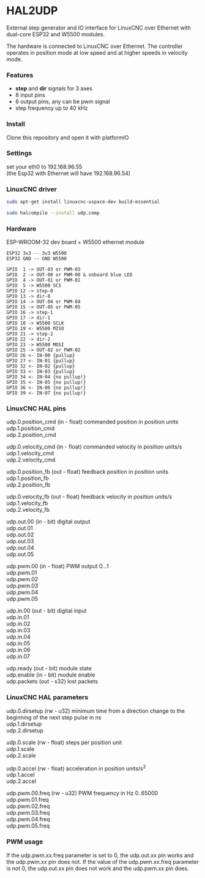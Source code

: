 # HAL2UDP
External step generator and IO interface for LinuxCNC over Ethernet with dual-core ESP32 and W5500 modules.<br>

The hardware is connected to LinuxCNC over Ethernet. The controller operates in position mode at low speed and at higher speeds in velocity mode.

### Features
* **step** and **dir** signals for 3 axes
* 8 input pins
* 6 output pins, any can be pwm signal
* step frequency up to 40 kHz
### Install
Clone this repository and open it with platformIO
### Settings
set your eth0 to 192.168.96.55<br>
(the Esp32 with Ethernet will have 192.168.96.54)
### LinuxCNC driver
```bash
sudo apt-get install linuxcnc-uspace-dev build-essential
```
```bash
sudo halcompile --install udp.comp
```
### Hardware
ESP-WROOM-32 dev board + W5500 ethernet module<br>

`ESP32 3v3 -- 3v3 W5500`<br>
`ESP32 GND -- GND W5500`<br>
 
`GPIO  1 -> OUT-03 or PWM-03`<br>
`GPIO  2 -> OUT-00 or PWM-00 & onboard blue LED`<br>
`GPIO  4 -> OUT-01 or PWM-01`<br>
`GPIO  5 -> W5500 SCS`<br>
`GPIO 12 -> step-0`<br>
`GPIO 13 -> dir-0`<br>
`GPIO 14 -> OUT-04 or PWM-04`<br>
`GPIO 15 -> OUT-05 or PWM-05`<br>
`GPIO 16 -> step-1`<br>
`GPIO 17 -> dir-1`<br>
`GPIO 18 -> W5500 SCLK`<br>
`GPIO 19 <- W5500 MISO`<br>
`GPIO 21 -> step-2`<br>
`GPIO 22 -> dir-2`<br>
`GPIO 23 -> W5500 MOSI`<br>
`GPIO 25 -> OUT-02 or PWM-02`<br>
`GPIO 26 <- IN-00 {pullup}`<br>
`GPIO 27 <- IN-01 {pullup}`<br>
`GPIO 32 <- IN-02 {pullup}`<br>
`GPIO 33 <- IN-03 {pullup}`<br>
`GPIO 34 <- IN-04 {no pullup!}`<br>
`GPIO 35 <- IN-05 {no pullup!}`<br>
`GPIO 36 <- IN-06 {no pullup!}`<br>
`GPIO 39 <- IN-07 {no pullup!}`<br>
### LinuxCNC HAL pins
udp.0.position_cmd (in - float) commanded position in position units<br>
udp.1.position_cmd<br>
udp.2.position_cmd<br>

udp.0.velocity_cmd (in - float) commanded velocity in position units/s<br>
udp.1.velocity_cmd<br>
udp.2.velocity_cmd<br>

udp.0.position_fb (out - float) feedback position in position units<br>
udp.1.position_fb<br>
udp.2.position_fb<br>

udp.0.velocity_fb (out - float) feedback velocity in position units/s<br>
udp.1.velocity_fb<br>
udp.2.velocity_fb<br>

udp.out.00 (in - bit) digital output<br>
udp.out.01<br>
udp.out.02<br>
udp.out.03<br>
udp.out.04<br>
udp.out.05<br>

udp.pwm.00 (in - float) PWM output 0...1<br>
udp.pwm.01<br>
udp.pwm.02<br>
udp.pwm.03<br>
udp.pwm.04<br>
udp.pwm.05<br>

udp.in.00 (out - bit) digital input<br>
udp.in.01<br>
udp.in.02<br>
udp.in.03<br>
udp.in.04<br>
udp.in.05<br>
udp.in.06<br>
udp.in.07<br>

udp.ready (out - bit) module state<br>
udp.enable (in - bit) module enable<br>
udp.packets (out - s32) lost packets<br>
### LinuxCNC HAL parameters
udp.0.dirsetup (rw - u32) minimum time from a direction change to the beginning of the next step pulse in ns<br>
udp.1.dirsetup<br>
udp.2.dirsetup<br>

udp.0.scale (rw - float) steps per position unit<br>
udp.1.scale<br>
udp.2.scale<br>

udp.0.accel (rw - float) acceleration in position units/s<sup>2</sup><br>
udp.1.accel<br>
udp.2.accel<br>

udp.pwm.00.freq (rw - u32) PWM frequency in Hz 0..65000<br>
udp.pwm.01.freq<br>
udp.pwm.02.freq<br>
udp.pwm.03.freq<br>
udp.pwm.04.freq<br>
udp.pwm.05.freq<br>
### PWM usage
If the udp.pwm.xx.freq parameter is set to 0, the udp.out.xx pin works and the udp.pwm.xx pin does not.
If the value of the udp.pwm.xx.freq parameter is not 0, the udp.out.xx pin does not work and the udp.pwm.xx pin does.

